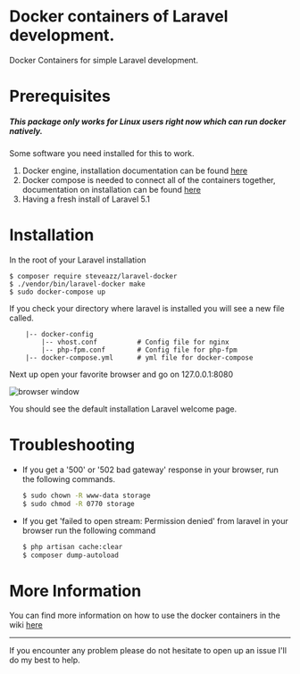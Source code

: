 # Docker containers of Laravel development.

Docker Containers for simple Laravel development.

# Prerequisites
##### This package only works for Linux users right now which can run docker natively. 
Some software you need installed for this to work.

1. Docker engine, installation documentation can be found [here](https://docs.docker.com/installation/)
2. Docker compose is needed to connect all of the containers together, documentation on installation can be found [here](https://docs.docker.com/compose/install/)
3. Having a fresh install of Laravel 5.1 

# Installation

In the root of your Laravel installation
```
$ composer require steveazz/laravel-docker
$ ./vendor/bin/laravel-docker make
$ sudo docker-compose up
```
If you check your directory where laravel is installed you will see a new file called.
```
    |-- docker-config
        |-- vhost.conf          # Config file for nginx
        |-- php-fpm.conf        # Config file for php-fpm
    |-- docker-compose.yml      # yml file for docker-compose
```

Next up open your favorite browser and go on 127.0.0.1:8080

![browser window](http://i.imgur.com/18LZ3yW.png)

You should see the default installation Laravel welcome page.

# Troubleshooting
 * If you get a '500' or '502 bad gateway' response in your browser, run the following commands.

    ```bash
    $ sudo chown -R www-data storage
    $ sudo chmod -R 0770 storage
    ``` 

* If you get 'failed to open stream: Permission denied' from laravel in your browser run the following command 

    ```bash
    $ php artisan cache:clear 
    $ composer dump-autoload
    ```

# More Information
You can find more information on how to use the docker containers in the wiki [here](https://github.com/SteveAzz/laravel-docker/wiki)
***

If you encounter any problem please do not hesitate to open up an issue I'll do my best to help.
